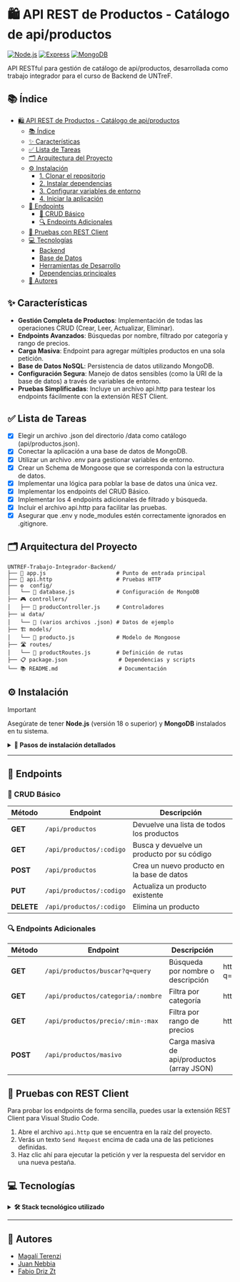 # 🛍️ API REST de Productos - Catálogo de api/productos 

[![Node.js](https://img.shields.io/badge/Node.js-18+-green)](https://nodejs.org/)
[![Express](https://img.shields.io/badge/Express-4.x-blue)](https://expressjs.com/)
[![MongoDB](https://img.shields.io/badge/MongoDB-7.0-green)](https://www.mongodb.com/)

API RESTful para gestión de catálogo de api/productos, desarrollada como trabajo integrador para el curso de Backend de UNTreF.

## 📚 Índice 
- [🛍️ API REST de Productos - Catálogo de api/productos](#️-api-rest-de-productos---catálogo-de-apiproductos)
  - [📚 Índice](#-índice)
  - [✨ Características](#-características)
  - [✅ Lista de Tareas](#-lista-de-tareas)
  - [🗂️ Arquitectura del Proyecto](#️-arquitectura-del-proyecto)
  - [⚙️ Instalación](#️-instalación)
    - [1. Clonar el repositorio](#1-clonar-el-repositorio)
    - [2. Instalar dependencias](#2-instalar-dependencias)
    - [3. Configurar variables de entorno](#3-configurar-variables-de-entorno)
    - [4. Iniciar la aplicación](#4-iniciar-la-aplicación)
  - [📡 Endpoints](#-endpoints)
    - [🎯 CRUD Básico](#-crud-básico)
    - [🔍 Endpoints Adicionales](#-endpoints-adicionales)
  - [🧪 Pruebas con REST Client](#-pruebas-con-rest-client)
  - [💻 Tecnologías](#-tecnologías)
    - [Backend](#backend)
    - [Base de Datos](#base-de-datos)
    - [Herramientas de Desarrollo](#herramientas-de-desarrollo)
    - [Dependencias principales](#dependencias-principales)
  - [👥 Autores](#-autores)


## ✨ Características
- **Gestión Completa de Productos**: Implementación de todas las operaciones CRUD (Crear, Leer, Actualizar, Eliminar).
- **Endpoints Avanzados**: Búsquedas por nombre, filtrado por categoría y rango de precios.
- **Carga Masiva**: Endpoint para agregar múltiples productos en una sola petición.
- **Base de Datos NoSQL**: Persistencia de datos utilizando MongoDB.
- **Configuración Segura**: Manejo de datos sensibles (como la URI de la base de datos) a través de variables de entorno.
- **Pruebas Simplificadas**: Incluye un archivo api.http para testear los endpoints fácilmente con la extensión REST Client.

## ✅ Lista de Tareas
- [x] Elegir un archivo .json del directorio /data como catálogo (api/productos.json).
- [x] Conectar la aplicación a una base de datos de MongoDB.
- [x] Utilizar un archivo .env para gestionar variables de entorno.
- [x] Crear un Schema de Mongoose que se corresponda con la estructura de datos.
- [x] Implementar una lógica para poblar la base de datos una única vez.
- [x] Implementar los endpoints del CRUD Básico.
- [x] Implementar los 4 endpoints adicionales de filtrado y búsqueda.
- [x] Incluir el archivo api.http para facilitar las pruebas.
- [x] Asegurar que .env y node_modules estén correctamente ignorados en .gitignore.

## 🗂️ Arquitectura del Proyecto 

```
UNTREF-Trabajo-Integrador-Backend/
├── 📄 app.js                      # Punto de entrada principal
├── 📄 api.http                    # Pruebas HTTP
├── ⚙️  config/
│   └── 📄 database.js             # Configuración de MongoDB
├── 🎮 controllers/
│   ├── 📄 producController.js     # Controladores
├── 📊 data/
│   └── 📄 (varios archivos .json) # Datos de ejemplo
├── 🏗️ models/
│   └── 📄 producto.js             # Modelo de Mongoose
├── 🛣️ routes/
│   └── 📄 productRoutes.js        # Definición de rutas
├── 📋 package.json                # Dependencias y scripts
└── 📚 README.md                   # Documentación
```

## ⚙️ Instalación
> [!IMPORTANT]  
> Asegúrate de tener **Node.js** (versión 18 o superior) y **MongoDB** instalados en tu sistema.

<details>
<summary><strong>📝 Pasos de instalación detallados</strong></summary>

### 1. Clonar el repositorio
```bash
git clone <url-del-repositorio>
cd "TP integrador - Backend"
```

### 2. Instalar dependencias
> [!TIP]  
> Este proyecto utiliza **pnpm**, si no lo tienes instalado, puedes instalarlo con `npm install -g pnpm`.
```bash
# Usando pnpm (recomendado)
pnpm install

# O usando npm
npm install
```

### 3. Configurar variables de entorno
Crea un archivo `.env` en la raíz del proyecto:
```env
MONGODB_URI = 'mongodb+srv://<user>:<password>@<cluster-url>/<database-name>?retryWrites=true&w=majority'
PORT =
```
La aplicación se ejecuta por defecto en el puerto **3000**.

### 4. Iniciar la aplicación
```bash
# Modo desarrollo (con hot reload)
pnpm dev

# Modo producción
pnpm start
```

</details>

---
## 📡 Endpoints

### 🎯 CRUD Básico

| Método | Endpoint                      | Descripción                                      |
|--------|-------------------------------|--------------------------------------------------|
| **GET**    | `/api/productos`              | Devuelve una lista de todos los productos        | 
| **GET**    | `/api/productos/:codigo`      | Busca y devuelve un producto por su código       | 
| **POST**   | `/api/productos`              | Crea un nuevo producto en la base de datos       | 
| **PUT**    | `/api/productos/:codigo`      | Actualiza un producto existente                  | 
| **DELETE** | `/api/productos/:codigo`      | Elimina un producto                              | 

### 🔍 Endpoints Adicionales

| Método | Endpoint                          | Descripción                                  | Ejemplo|
|--------|-----------------------------------|----------------------------------------------|----------------
| **GET**   | `/api/productos/buscar?q=query`         | Búsqueda por nombre o descripción            |http://localhost:3000/api/productos/buscar?q=pantalón
| **GET**   | `/api/productos/categoria/:nombre`      | Filtra por categoría                         |http://localhost:3000/api/productos/categoria/Jeans
| **GET**   | `/api/productos/precio/:min-:max`       | Filtra por rango de precios                  |http://localhost:3000/api/productos/precio/0-100
| **POST**  | `/api/productos/masivo`                 | Carga masiva de api/productos (array JSON)   ||


## 🧪 Pruebas con REST Client
Para probar los endpoints de forma sencilla, puedes usar la extensión REST Client para Visual Studio Code.
1. Abre el archivo `api.http` que se encuentra en la raíz del proyecto.
2. Verás un texto `Send Request` encima de cada una de las peticiones definidas.
3. Haz clic ahí para ejecutar la petición y ver la respuesta del servidor en una nueva pestaña.

## 💻 Tecnologías
<details>
<summary><strong>🛠️ Stack tecnológico utilizado</strong></summary>

### Backend
- **[Node.js](https://nodejs.org/)** - Runtime de JavaScript
- **[Express.js](https://expressjs.com/)** - Framework web minimalista
- **[Mongoose](https://mongoosejs.com/)** - ODM para MongoDB

### Base de Datos
- **[MongoDB](https://www.mongodb.com/)** - Base de datos NoSQL

### Herramientas de Desarrollo
- **[pnpm](https://pnpm.io/)** - Gestor de paquetes eficiente
- **Node --watch** - Hot reload nativo de Node.js

### Dependencias principales
```json
{
  "express": "^5.1.0",
  "mongoose": "^8.16.3"
}
```

</details>

---

## 👥 Autores 

-   [Magalí Terenzi](https://github.com/maguiat)
-   [Juan Nebbia](https://github.com/JuanNebbia)
-   [Fabio Driz Zt](https://github.com/FabioDrizZt)
